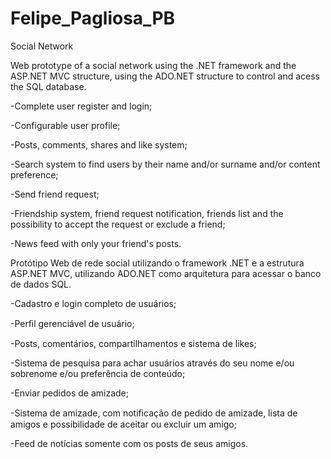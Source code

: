 # Felipe_Pagliosa_PB
Social Network

Web prototype of a social network using the .NET framework and the ASP.NET MVC structure, using the ADO.NET structure to control and acess the SQL database.

-Complete user register and login;

-Configurable user profile;

-Posts, comments, shares and like system;

-Search system to find users by their name and/or surname and/or content preference;

-Send friend request;

-Friendship system, friend request notification, friends list and the possibility to accept the request or exclude a friend;

-News feed with only your friend's posts.

Protótipo Web de rede social utilizando o framework .NET e a estrutura ASP.NET MVC, utilizando ADO.NET como arquitetura para acessar o banco de dados SQL.

-Cadastro e login completo de usuários; 

-Perﬁl gerenciável de usuário; 

-Posts, comentários, compartilhamentos e sistema de likes; 

-Sistema de pesquisa para achar usuários através do seu nome e/ou sobrenome e/ou preferência de conteúdo;

-Enviar pedidos de amizade;

-Sistema de amizade, com notiﬁcação de pedido de amizade, lista de amigos e possibilidade de aceitar ou excluir um amigo; 

-Feed de notícias somente com os posts de seus amigos.
